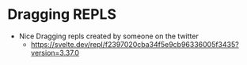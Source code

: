 # Dragging REPLS


- Nice Dragging repls created by someone on the twitter
	- https://svelte.dev/repl/f2397020cba34f5e9cb96336005f3435?version=3.37.0